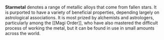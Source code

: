 **Starmetal** denotes a range of metallic alloys that come from fallen stars. It is purported to have a variety of beneficial properties, depending largely on astrological associations. It is most prized by alchemists and astrologers, particularly among the [[Magi Order]], who have also mastered the difficult process of working the metal, but it can be found in use in small amounts across the world.